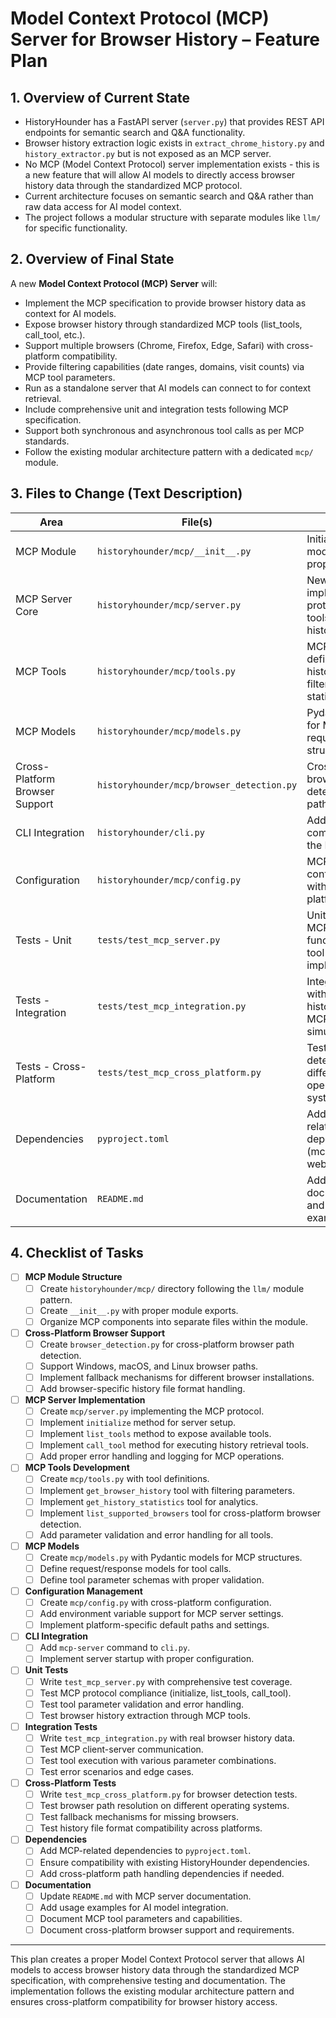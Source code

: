# Model Context Protocol (MCP) Server for Browser History – Feature Plan

## 1. Overview of Current State

* HistoryHounder has a FastAPI server (`server.py`) that provides REST API endpoints for semantic search and Q&A functionality.
* Browser history extraction logic exists in `extract_chrome_history.py` and `history_extractor.py` but is not exposed as an MCP server.
* No MCP (Model Context Protocol) server implementation exists - this is a new feature that will allow AI models to directly access browser history data through the standardized MCP protocol.
* Current architecture focuses on semantic search and Q&A rather than raw data access for AI model context.
* The project follows a modular structure with separate modules like `llm/` for specific functionality.

## 2. Overview of Final State

A new **Model Context Protocol (MCP) Server** will:

* Implement the MCP specification to provide browser history data as context for AI models.
* Expose browser history through standardized MCP tools (list_tools, call_tool, etc.).
* Support multiple browsers (Chrome, Firefox, Edge, Safari) with cross-platform compatibility.
* Provide filtering capabilities (date ranges, domains, visit counts) via MCP tool parameters.
* Run as a standalone server that AI models can connect to for context retrieval.
* Include comprehensive unit and integration tests following MCP specification.
* Support both synchronous and asynchronous tool calls as per MCP standards.
* Follow the existing modular architecture pattern with a dedicated `mcp/` module.

## 3. Files to Change (Text Description)

| Area | File(s) | Changes |
|------|---------|---------|
| MCP Module | `historyhounder/mcp/__init__.py` | Initialize the MCP module with proper exports. |
| MCP Server Core | `historyhounder/mcp/server.py` | New MCP server implementing the protocol with tools for browser history access. |
| MCP Tools | `historyhounder/mcp/tools.py` | MCP tool definitions for history retrieval, filtering, and statistics. |
| MCP Models | `historyhounder/mcp/models.py` | Pydantic models for MCP request/response structures. |
| Cross-Platform Browser Support | `historyhounder/mcp/browser_detection.py` | Cross-platform browser detection and path resolution. |
| CLI Integration | `historyhounder/cli.py` | Add `mcp-server` command to start the MCP server. |
| Configuration | `historyhounder/mcp/config.py` | MCP server configuration with cross-platform support. |
| Tests - Unit | `tests/test_mcp_server.py` | Unit tests for MCP server functionality and tool implementations. |
| Tests - Integration | `tests/test_mcp_integration.py` | Integration tests with real browser history data and MCP client simulation. |
| Tests - Cross-Platform | `tests/test_mcp_cross_platform.py` | Tests for browser detection across different operating systems. |
| Dependencies | `pyproject.toml` | Add MCP-related dependencies (mcp, asyncio, websockets). |
| Documentation | `README.md` | Add MCP server documentation and usage examples. |

## 4. Checklist of Tasks

- [ ] **MCP Module Structure**
  - [ ] Create `historyhounder/mcp/` directory following the `llm/` module pattern.
  - [ ] Create `__init__.py` with proper module exports.
  - [ ] Organize MCP components into separate files within the module.
- [ ] **Cross-Platform Browser Support**
  - [ ] Create `browser_detection.py` for cross-platform browser path detection.
  - [ ] Support Windows, macOS, and Linux browser paths.
  - [ ] Implement fallback mechanisms for different browser installations.
  - [ ] Add browser-specific history file format handling.
- [ ] **MCP Server Implementation**
  - [ ] Create `mcp/server.py` implementing the MCP protocol.
  - [ ] Implement `initialize` method for server setup.
  - [ ] Implement `list_tools` method to expose available tools.
  - [ ] Implement `call_tool` method for executing history retrieval tools.
  - [ ] Add proper error handling and logging for MCP operations.
- [ ] **MCP Tools Development**
  - [ ] Create `mcp/tools.py` with tool definitions.
  - [ ] Implement `get_browser_history` tool with filtering parameters.
  - [ ] Implement `get_history_statistics` tool for analytics.
  - [ ] Implement `list_supported_browsers` tool for cross-platform browser detection.
  - [ ] Add parameter validation and error handling for all tools.
- [ ] **MCP Models**
  - [ ] Create `mcp/models.py` with Pydantic models for MCP structures.
  - [ ] Define request/response models for tool calls.
  - [ ] Define tool parameter schemas with proper validation.
- [ ] **Configuration Management**
  - [ ] Create `mcp/config.py` with cross-platform configuration.
  - [ ] Add environment variable support for MCP server settings.
  - [ ] Implement platform-specific default paths and settings.
- [ ] **CLI Integration**
  - [ ] Add `mcp-server` command to `cli.py`.
  - [ ] Implement server startup with proper configuration.
- [ ] **Unit Tests**
  - [ ] Write `test_mcp_server.py` with comprehensive test coverage.
  - [ ] Test MCP protocol compliance (initialize, list_tools, call_tool).
  - [ ] Test tool parameter validation and error handling.
  - [ ] Test browser history extraction through MCP tools.
- [ ] **Integration Tests**
  - [ ] Write `test_mcp_integration.py` with real browser history data.
  - [ ] Test MCP client-server communication.
  - [ ] Test tool execution with various parameter combinations.
  - [ ] Test error scenarios and edge cases.
- [ ] **Cross-Platform Tests**
  - [ ] Write `test_mcp_cross_platform.py` for browser detection tests.
  - [ ] Test browser path resolution on different operating systems.
  - [ ] Test fallback mechanisms for missing browsers.
  - [ ] Test history file format compatibility across platforms.
- [ ] **Dependencies**
  - [ ] Add MCP-related dependencies to `pyproject.toml`.
  - [ ] Ensure compatibility with existing HistoryHounder dependencies.
  - [ ] Add cross-platform path handling dependencies if needed.
- [ ] **Documentation**
  - [ ] Update `README.md` with MCP server documentation.
  - [ ] Add usage examples for AI model integration.
  - [ ] Document MCP tool parameters and capabilities.
  - [ ] Document cross-platform browser support and requirements.

---

This plan creates a proper Model Context Protocol server that allows AI models to access browser history data through the standardized MCP specification, with comprehensive testing and documentation. The implementation follows the existing modular architecture pattern and ensures cross-platform compatibility for browser history access.